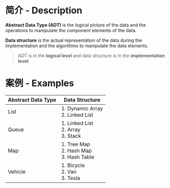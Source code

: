 # 简介 - Description

**Abstract Data Type (ADT)** is the logical picture of the data and the operations to manipulate the component elements of the data.

**Data structure** is the actual representation of the data during the implementation and the algorithms to manipulate the data elements.

> ADT is in the **logical level** and data structure is in the **implementation level**.



# 案例 - Examples

| Abstract Data Type | Data Structure                                  |
| ------------------ | ----------------------------------------------- |
| List               | 1. Dynamic Array<br />2. Linked List            |
| Queue              | 1. Linked List<br />2. Array<br />3. Stack      |
| Map                | 1. Tree Map<br />2. Hash Map<br />3. Hash Table |
| Vehicle            | 1. Bicycle<br />2. Van<br />3. Tesla            |

